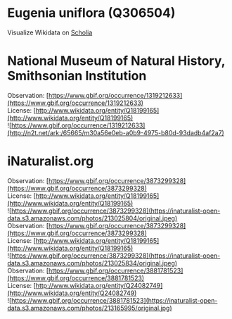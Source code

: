 
Eugenia uniflora (Q306504)
==========================
  
Visualize Wikidata on [Scholia](https://scholia.toolforge.org/taxon/Q306504)
# National Museum of Natural History, Smithsonian Institution
  
Observation: [https://www.gbif.org/occurrence/1319212633](https://www.gbif.org/occurrence/1319212633)  
License: [http://www.wikidata.org/entity/Q18199165](http://www.wikidata.org/entity/Q18199165)  
![https://www.gbif.org/occurrence/1319212633](http://n2t.net/ark:/65665/m30a56e0eb-a0b9-4975-b80d-93dadb4af2a7)
# iNaturalist.org
  
Observation: [https://www.gbif.org/occurrence/3873299328](https://www.gbif.org/occurrence/3873299328)  
License: [http://www.wikidata.org/entity/Q18199165](http://www.wikidata.org/entity/Q18199165)  
![https://www.gbif.org/occurrence/3873299328](https://inaturalist-open-data.s3.amazonaws.com/photos/213025804/original.jpeg)  
Observation: [https://www.gbif.org/occurrence/3873299328](https://www.gbif.org/occurrence/3873299328)  
License: [http://www.wikidata.org/entity/Q18199165](http://www.wikidata.org/entity/Q18199165)  
![https://www.gbif.org/occurrence/3873299328](https://inaturalist-open-data.s3.amazonaws.com/photos/213025834/original.jpeg)  
Observation: [https://www.gbif.org/occurrence/3881781523](https://www.gbif.org/occurrence/3881781523)  
License: [http://www.wikidata.org/entity/Q24082749](http://www.wikidata.org/entity/Q24082749)  
![https://www.gbif.org/occurrence/3881781523](https://inaturalist-open-data.s3.amazonaws.com/photos/213165995/original.jpg)